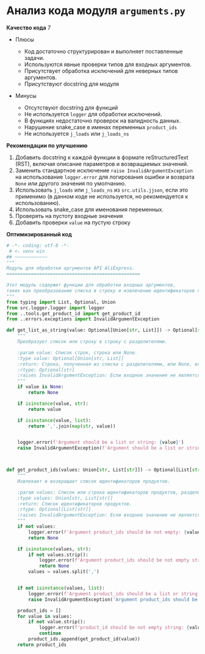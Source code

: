 # Анализ кода модуля `arguments.py`

**Качество кода**
7
 - Плюсы
    - Код достаточно структурирован и выполняет поставленные задачи.
    - Используются явные проверки типов для входных аргументов.
    - Присутствует обработка исключений для неверных типов аргументов.
    - Присутствуют docstring для модуля

 - Минусы
    - Отсутствуют docstring для функций
    - Не используется `logger` для обработки исключений.
    - В функциях недостаточно проверок на валидность данных.
    - Нарушение snake_case в именах переменных `product_ids`
    - Не используется `j_loads` или `j_loads_ns`

**Рекомендации по улучшению**
1. Добавить docstring к каждой функции в формате reStructuredText (RST), включая описание параметров и возвращаемых значений.
2. Заменить стандартное исключение `raise InvalidArgumentException` на использование `logger.error` для логирования ошибки и возврата `None` или другого значения по умолчанию.
3. Использовать `j_loads` или `j_loads_ns` из `src.utils.jjson`, если это применимо (в данном коде не используется, но рекомендуется к использованию).
4.  Использовать snake_case для именования переменных.
5.  Проверять на пустоту входные значения
6.  Добавить проверки `value` на пустую строку

**Оптимизированный код**
```python
# -*- coding: utf-8 -*-
 # <- venv win
## ~~~~~~~~~~~~
"""
Модуль для обработки аргументов API AliExpress.
=================================================

Этот модуль содержит функции для обработки входных аргументов,
таких как преобразование списка в строку и извлечение идентификаторов продуктов.
"""
from typing import List, Optional, Union
from src.logger.logger import logger
from ..tools.get_product_id import get_product_id
from ..errors.exceptions import InvalidArgumentException

def get_list_as_string(value: Optional[Union[str, List]]) -> Optional[str]:
    """
    Преобразует список или строку в строку с разделителями.

    :param value: Список строк, строка или None.
    :type value: Optional[Union[str, List]]
    :return: Строка, полученная из списка с разделителями, или None, если входное значение None.
    :rtype: Optional[str]
    :raises InvalidArgumentException: Если входное значение не является строкой, списком или None.
    """
    if value is None:
        return None

    if isinstance(value, str):
        return value

    if isinstance(value, list):
        return ','.join(map(str, value))


    logger.error(f'Argument should be a list or string: {value}')
    raise InvalidArgumentException(f'Argument should be a list or string: {value}')



def get_product_ids(values: Union[str, List[str]]) -> Optional[List[str]]:
    """
    Извлекает и возвращает список идентификаторов продуктов.

    :param values: Список или строка идентификаторов продуктов, разделенных запятыми.
    :type values: Union[str, List[str]]
    :return: Список идентификаторов продуктов.
    :rtype: Optional[List[str]]
    :raises InvalidArgumentException: Если входное значение не является строкой или списком.
    """
    if not values:
        logger.error(f'Argument product_ids should be not empty: {values=}')
        return None

    if isinstance(values, str):
        if not values.strip():
            logger.error(f'Argument product_ids should be not empty string: {values=}')
            return None
        values = values.split(',')


    if not isinstance(values, list):
        logger.error(f'Argument product_ids should be a list or string: {values=}')
        raise InvalidArgumentException('Argument product_ids should be a list or string')

    product_ids = []
    for value in values:
        if not value.strip():
            logger.error(f'product_id should be not empty string: {value=}')
            continue
        product_ids.append(get_product_id(value))
    return product_ids
```
